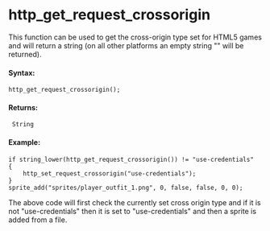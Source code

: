 # http_get_request_crossorigin

This function can be used to get the cross-origin type set for HTML5
games and will return a string (on all other platforms an empty string
"" will be returned).

#### Syntax:

``` gml
http_get_request_crossorigin();
```

#### Returns:

``` gml
 String
```

#### Example:

``` gml
if string_lower(http_get_request_crossorigin()) != "use-credentials"
{
    http_set_request_crossorigin("use-credentials");
}
sprite_add("sprites/player_outfit_1.png", 0, false, false, 0, 0);
```

The above code will first check the currently set cross origin type and
if it is not "use-credentials" then it is set to "use-credentials" and
then a sprite is added from a file.
